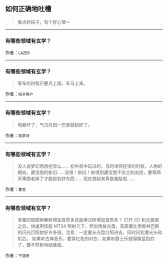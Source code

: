 ## 如何正确地吐槽

> 看点好段子，有个好心情～


 
---

### 有哪些领域有玄学？

> 


作者：`LAZER`

---

### 有哪些领域有玄学？

> 等车的时候只要点上烟，车马上来。


作者：`知乎用户`

---

### 有哪些领域有玄学？

> 电器坏了，气沉丹田一巴掌就拍好了。


作者：`陆梦诗`

---

### 有哪些领域有玄学？

> 没人说梦幻西游挖宝么……
> 初中高中玩过的，当时讲究挖宝的时辰，人物的朝向，藏宝图的新旧……没错！新旧！新得到藏宝图不会立刻去挖，要等两天等图老掉了才能挖到好东西……
> 现在想起来真是羞耻呢……


作者：`曹哲`

---

### 有哪些领域有玄学？

> 音箱的垫脚用秦砖增加音质多还是用汉砖增加音质多？
> 打开 CD 机光盘匣之后，快速用佳能 MT24 照射几下，然后再放光盘，音质要比用奥林巴斯的闪光灯照射好许多倍。注意：一定要从光盘口照进去，同时闪到激光头和机芯。
> 如果听古典音乐，要穿红色的衬衣，如果听爵士乐就得换蓝色的了，要不然影响结像度。


作者：`宁道奇`